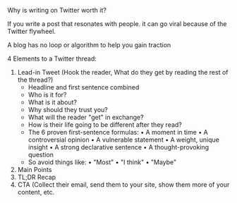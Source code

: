 Why is writing on Twitter worth it?

If you write a post that resonates with people. it can go viral because of the Twitter flywheel. 

A blog has no loop or algorithm to help you gain traction

4 Elements to a Twitter thread:

1. Lead-in Tweet (Hook the reader, What do they get by reading the rest of the thread?)
	- Headline and first sentence combined
	- Who is it for? 
	- What is it about?
	- Why should they trust you?
	- What will the reader "get" in exchange?
	- How is their life going to be different after they read?
	- The 6 proven first-sentence formulas: • A moment in time • A controversial opinion • A vulnerable statement • A weight, unique insight • A strong declarative sentence • A thought-provoking question
	- So avoid things like: • "Most" • "I think" • "Maybe"
1. Main Points
2. TL;DR Recap
3. CTA (Collect their email, send them to your site, show them more of your content, etc. 

